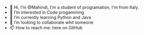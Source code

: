 - 👋 Hi, I’m @Mahindi, I'm a student of programation, I'm from Italy.
- 👀 I’m interested in Code progamming 
- 🌱 I’m currently learning Python and Java
- 💞️ I’m looking to collaborate whit someone
- 📫 How to reach me: here on GitHub

<!---
Mahindi/Mahindi is a ✨ special ✨ repository because its `README.md` (this file) appears on your GitHub profile.
You can click the Preview link to take a look at your changes.
--->
